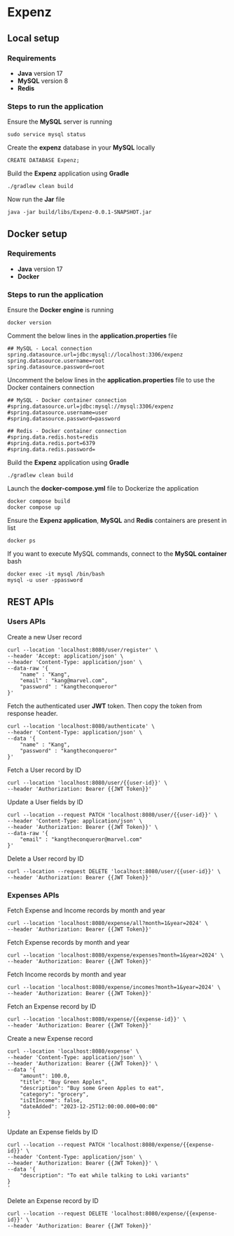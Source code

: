 # Expenz

## Local setup

### Requirements

- **Java** version 17
- **MySQL** version 8
- **Redis**

### Steps to run the application

Ensure the **MySQL** server is running

```shell
sudo service mysql status
```

Create the **expenz** database in your **MySQL** locally

```shell
CREATE DATABASE Expenz;
```

Build the **Expenz** application using **Gradle**

```shell
./gradlew clean build
```

Now run the **Jar** file

```shell
java -jar build/libs/Expenz-0.0.1-SNAPSHOT.jar
```

## Docker setup

### Requirements

- **Java** version 17
- **Docker**

### Steps to run the application

Ensure the **Docker engine** is running

```shell
docker version
```

Comment the below lines in the **application.properties** file

```text
## MySQL - Local connection
spring.datasource.url=jdbc:mysql://localhost:3306/expenz
spring.datasource.username=root
spring.datasource.password=root
```

Uncomment the below lines in the **application.properties** file to use the Docker containers connection

```text
## MySQL - Docker container connection
#spring.datasource.url=jdbc:mysql://mysql:3306/expenz
#spring.datasource.username=user
#spring.datasource.password=password

## Redis - Docker container connection
#spring.data.redis.host=redis
#spring.data.redis.port=6379
#spring.data.redis.password=
```

Build the **Expenz** application using **Gradle**

```shell
./gradlew clean build
```

Launch the **docker-compose.yml** file to Dockerize the application

```shell
docker compose build
docker compose up
```

Ensure the **Expenz application**, **MySQL** and **Redis** containers are present in list

```shell
docker ps
```

If you want to execute MySQL commands, connect to the **MySQL container** bash

```shell
docker exec -it mysql /bin/bash
mysql -u user -ppassword
```

## REST APIs

### Users APIs

Create a new User record

```shell
curl --location 'localhost:8080/user/register' \
--header 'Accept: application/json' \
--header 'Content-Type: application/json' \
--data-raw '{
    "name" : "Kang",
    "email" : "kang@marvel.com",
    "password" : "kangtheconqueror"
}'
```

Fetch the authenticated user **JWT** token. Then copy the token from response header.

```shell
curl --location 'localhost:8080/authenticate' \
--header 'Content-Type: application/json' \
--data '{
    "name" : "Kang",
    "password" : "kangtheconqueror"
}'
```

Fetch a User record by ID

```shell
curl --location 'localhost:8080/user/{{user-id}}' \
--header 'Authorization: Bearer {{JWT Token}}'
```

Update a User fields by ID

```shell
curl --location --request PATCH 'localhost:8080/user/{{user-id}}' \
--header 'Content-Type: application/json' \
--header 'Authorization: Bearer {{JWT Token}}' \
--data-raw '{
    "email" : "kangtheconqueror@marvel.com"
}'
```

Delete a User record by ID

```shell
curl --location --request DELETE 'localhost:8080/user/{{user-id}}' \
--header 'Authorization: Bearer {{JWT Token}}'
```

### Expenses APIs

Fetch Expense and Income records by month and year

```shell
curl --location 'localhost:8080/expense/all?month=1&year=2024' \
--header 'Authorization: Bearer {{JWT Token}}'
```

Fetch Expense records by month and year

```shell
curl --location 'localhost:8080/expense/expenses?month=1&year=2024' \
--header 'Authorization: Bearer {{JWT Token}}'
```

Fetch Income records by month and year

```shell
curl --location 'localhost:8080/expense/incomes?month=1&year=2024' \
--header 'Authorization: Bearer {{JWT Token}}'
```

Fetch an Expense record by ID

```shell
curl --location 'localhost:8080/expense/{{expense-id}}' \
--header 'Authorization: Bearer {{JWT Token}}'
```

Create a new Expense record

```shell
curl --location 'localhost:8080/expense' \
--header 'Content-Type: application/json' \
--header 'Authorization: Bearer {{JWT Token}}' \
--data '{
    "amount": 100.0,
    "title": "Buy Green Apples",
    "description": "Buy some Green Apples to eat",
    "category": "grocery",
    "isItIncome": false,
    "dateAdded": "2023-12-25T12:00:00.000+00:00"
}
'
```

Update an Expense fields by ID

```shell
curl --location --request PATCH 'localhost:8080/expense/{{expense-id}}' \
--header 'Content-Type: application/json' \
--header 'Authorization: Bearer {{JWT Token}}' \
--data '{
    "description": "To eat while talking to Loki variants"
}
'
```

Delete an Expense record by ID

```shell
curl --location --request DELETE 'localhost:8080/expense/{{expense-id}}' \
--header 'Authorization: Bearer {{JWT Token}}'
```
